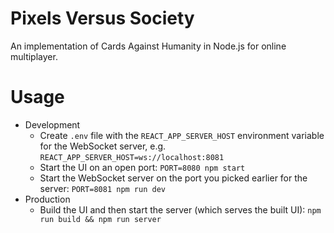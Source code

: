 Pixels Versus Society
====
An implementation of Cards Against Humanity in Node.js for online multiplayer.

Usage
====
* Development
  * Create `.env` file with the `REACT_APP_SERVER_HOST` environment variable for the WebSocket server, e.g. `REACT_APP_SERVER_HOST=ws://localhost:8081`
  * Start the UI on an open port: `PORT=8080 npm start`
  * Start the WebSocket server on the port you picked earlier for the server: `PORT=8081 npm run dev`
* Production
  * Build the UI and then start the server (which serves the built UI): `npm run build && npm run server`